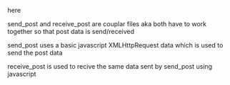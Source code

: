 here     

send_post  and receive_post   are couplar files aka both have to work together so that post data is send/received

send_post uses a basic javascript XMLHttpRequest data which is used to send the post data


receive_post is used to recive the same data sent by send_post using javascript
